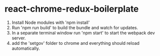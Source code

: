 # react-chrome-redux-boilerplate

1) Install Node modules with 'npm install'  
2) Run 'npm run build' to build the bundle and watch for updates.  
3) In a separate terminal window run 'npm start' to start the webpack dev server.  
4) add the 'setgov' folder to chrome and everything should reload automatically.  
